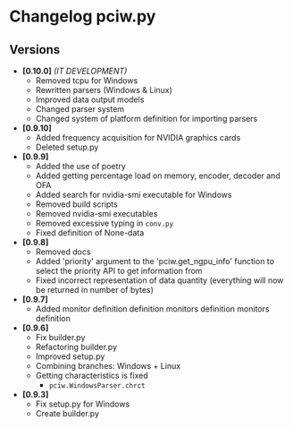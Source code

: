 # Changelog pciw.py
## Versions
- **[0.10.0]** *(IТ DEVELOPMENT)*
    - Removed tcpu for Windows
    - Rewritten parsers (Windows & Linux)
    - Improved data output models
    - Changed parser system
    - Changed system of platform definition for importing parsers
- **[0.9.10]**
    - Added frequency acquisition for NVIDIA graphics cards
    - Deleted setup.py
- **[0.9.9]**
    - Added the use of poetry
    - Added getting percentage load on memory, encoder, decoder and OFA
    - Added search for nvidia-smi executable for Windows
    - Removed build scripts
    - Removed nvidia-smi executables
    - Removed excessive typing in `conv.py`
    - Fixed definition of None-data
- **[0.9.8]**
    - Removed docs
    - Added 'priority' argument to the 'pciw.get_ngpu_info' function to select the priority API to get information from
    - Fixed incorrect representation of data quantity (everything will now be returned in number of bytes)
- **[0.9.7]**
    - Added monitor definition definition monitors definition monitors definition
- **[0.9.6]**
    - Fix builder.py
    - Refactoring builder.py
    - Improved setup.py
    - Combining branches: Windows + Linux
    - Getting characteristics is fixed
        - `pciw.WindowsParser.chrct`
- **[0.9.3]**
    - Fix setup.py for Windows
    - Create builder.py
